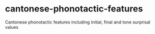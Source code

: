 # cantonese-phonotactic-features
Cantonese phonotactic features including initial, final and tone surprisal values
